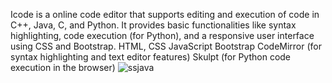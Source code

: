 Icode is a online code editor that supports editing and execution of code in C++, Java, C, and Python. It provides basic functionalities like syntax highlighting, code execution (for Python), and a responsive user interface using CSS and  Bootstrap.
HTML, CSS
JavaScript
Bootstrap
CodeMirror (for syntax highlighting and text editor features)
Skulpt (for Python code execution in the browser)
![ssjava](https://github.com/contributerMe/Icode-online-code-editor/assets/130450352/b491613b-a3f6-4413-8937-52df5127d24b)
